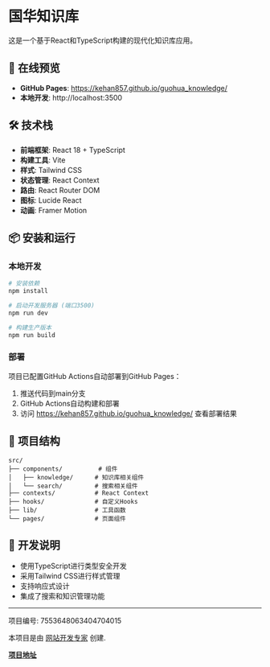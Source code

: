 # 国华知识库

这是一个基于React和TypeScript构建的现代化知识库应用。

## 🚀 在线预览

- **GitHub Pages**: https://kehan857.github.io/guohua_knowledge/
- **本地开发**: http://localhost:3500

## 🛠️ 技术栈

- **前端框架**: React 18 + TypeScript
- **构建工具**: Vite
- **样式**: Tailwind CSS
- **状态管理**: React Context
- **路由**: React Router DOM
- **图标**: Lucide React
- **动画**: Framer Motion

## 📦 安装和运行

### 本地开发

```bash
# 安装依赖
npm install

# 启动开发服务器 (端口3500)
npm run dev

# 构建生产版本
npm run build
```

### 部署

项目已配置GitHub Actions自动部署到GitHub Pages：

1. 推送代码到main分支
2. GitHub Actions自动构建和部署
3. 访问 https://kehan857.github.io/guohua_knowledge/ 查看部署结果

## 📁 项目结构

```
src/
├── components/          # 组件
│   ├── knowledge/      # 知识库相关组件
│   └── search/         # 搜索相关组件
├── contexts/           # React Context
├── hooks/              # 自定义Hooks
├── lib/                # 工具函数
└── pages/              # 页面组件
```

## 🔧 开发说明

- 使用TypeScript进行类型安全开发
- 采用Tailwind CSS进行样式管理
- 支持响应式设计
- 集成了搜索和知识管理功能

---

项目编号: 7553648063404704015

本项目是由 [网站开发专家](https://space.coze.cn/) 创建.

[**项目地址**](https://space.coze.cn/task/7553648063404704015)
